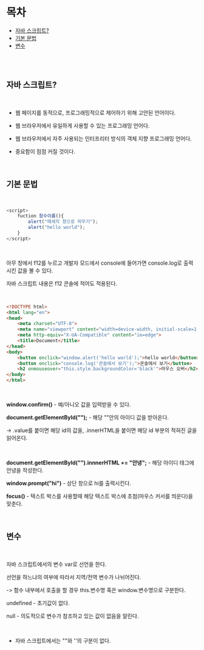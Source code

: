 목차
===============
* [자바 스크립트?](#자바-스크립트?)</br>
* [기본 문법](*기본-문법)<br>
* [변수](#변수)

<br><br>

## 자바 스크립트?

<br>

- 웹 페이지를 동적으로, 프로그래밍적으로 제어하기 위해 고안된 언어이다.

- 웹 브라우저에서 유일하게 사용할 수 있는 프로그래밍 언어다.

- 웹 브라우저에서 자주 사용되는 인터프리터 방식의 객체 지향 프로그래밍 언어다.

- 중요함이 점점 커질 것이다.

<br>

## 기본 문법

<br>

```js
<script>
    fuction 함수이름(){
        alert("메세지 창으로 띄우기");
        alert("hello world");
    }
</script>
```

<br>

아무 창에서 f12를 누르고 개발자 모드에서 console에 들어가면 console.log로 출력시킨 값을 볼 수 있다.

자바 스크립트 내용은 f12 콘솔에 적어도 적용된다.

<br>

```html
<!DOCTYPE html>
<html lang="en">
<head>
    <meta charset="UTF-8">
    <meta name="viewport" content="width=device-width, initial-scale=1.0">
    <meta http-equiv="X-UA-Compatible" content="ie=edge">
    <title>Document</title>
</head>
<body>
    <button onclick="window.alert('hello world');">hello world</button>
    <button onclick="console.log('콘솔에서 보기');">콘솔에서 보기</button>
    <h2 onmouseover="this.style.backgroundColor='black'">마우스 오버</h2>
</body>
</html>
```

<br>

<b>window.confirm()</b> - 예/아니오 값을 입력받을 수 있다.

<b>document.getElementById("");</b> - 해당 ""안의 아이디 값을 받아온다.

-> .value를 붙이면 해당 id의 값을, .innerHTML을 붙이면 해당 id 부분의 적혀진 글을 읽어온다.

<br>

<b>document.getElementById("").innnerHTML += "안녕";</b> - 해당 아이디 태그에 안녕을 작성한다.

<b>window.prompt("hi")</b> - 상단 창으로 hi를 출력시킨다. 

<b>focus()</b> - 텍스트 박스를 사용할때 해당 텍스트 박스에 초첨(마우스 커서를 띄운다)을 맞춘다.

<br>

## 변수

<br>

자바 스크립트에서의 변수 var로 선언을 한다.

선언을 하느냐의 여부에 따라서 지역/전역 변수가 나뉘어진다.

-> 함수 내부에서 호출을 할 경우 this.변수명 혹은 window.변수명으로 구분한다.

undefined - 초기값이 없다.

null - 의도적으로 변수가 참조하고 있는 값이 없음을 알린다.

<br>

* 자바 스크립트에서는 ""와 ''의 구분이 없다.

<br>

